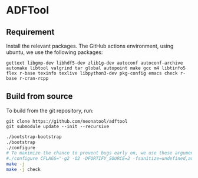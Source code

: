 # ADFTool

## Requirement

Install the relevant packages. The GitHub actions environment, using
ubuntu, we use the following packages:

`gettext libgmp-dev libhdf5-dev zlib1g-dev autoconf autoconf-archive
automake libtool valgrind tar global autopoint make gcc m4 libtinfo5
flex r-base texinfo texlive libpython3-dev pkg-config emacs check
r-base r-cran-rcpp`

## Build from source

To build from the git repository, run:

```
git clone https://github.com/neonatool/adftool
git submodule update --init --recursive
```

```sh
./bootstrap-bootstrap
./bootstrap
./configure
# To maximize the chance to prevent bugs early on, we use these arguments:
#./configure CFLAGS="-g2 -O2 -DFORTIFY_SOURCE=2 -fsanitize=undefined,address -fsanitize-undefined-trap-on-error -Wall -Wextra"
make -j
make -j check
```